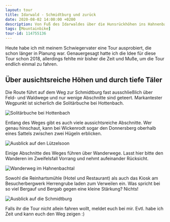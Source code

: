 ```yaml
---
layout: tour
title: Idarwald - Schmidtburg und zurück
date: 2020-08-02 14:00:00 +0200
description: Von Fuß des Idarwaldes über die Hunsrückhöhen ins Hahnenbachtal zur malerischen Schmidtburg.
tags: [Mountainbike]
tour-id: 114755136
---
```

Heute habe ich mit meinem Schwiegervater eine Tour ausprobiert, die schon länger in Planung war. Genauergesagt hatte ich die Idee für diese Tour schon 2018, allerdings fehlte mir bisher die Zeit und Muße, um die Tour endlich einmal zu fahren.

## Über ausichtsreiche Höhen und durch tiefe Täler
Die Route führt auf dem Weg zur Schmidtburg fast ausschließlich über Feld- und Waldwege und nur wenige Abschnitte sind geteert. Markantester Wegpunkt ist sicherlich die Solitärbuche bei Hottenbach.

![Solitärbuche bei Hottenbach]({{site.baseurl}}/assets/img/schmidtburg/solitaerbuche-bei-hottenbach.jpg)

Entlang des Weges gibt es auch viele aussichtsreiche Abschnitte. Wer genau hinschaut, kann bei Wickenrodt sogar den Donnersberg oberhalb eines Sattels zwischen zwei Hügeln erblicken.

![Ausblick auf den Lützelsoon]({{site.baseurl}}/assets/img/schmidtburg/ausblick-auf-den-luetzelsoon.jpg)

Einige Abschnitte des Weges führen über Wanderwege. Lasst hier bitte den Wanderen im Zweifelsfall Vorrang und nehmt aufeinander Rücksicht.

![Wanderweg im Hahnenbachtal]({{site.baseurl}}/assets/img/schmidtburg/wanderweg-im-hahnenbachtal.jpg)

Sowohl die Reinhartsmühle (Hotel und Restaurant) als auch das Kiosk am Besucherbergwerk Herrengrube laden zum Verweilen ein. Was spricht bei so viel Bergauf und Bergab gegen eine kleine Stärkung? Nichts!

![Ausblick auf die Schmidtburg]({{site.baseurl}}/assets/img/schmidtburg/ausblick-auf-die-schmidtburg.jpg)

Falls ihr die Tour nicht allein fahren wollt, meldet euch bei mir. Evtl. habe ich Zeit und kann euch den Weg zeigen :)